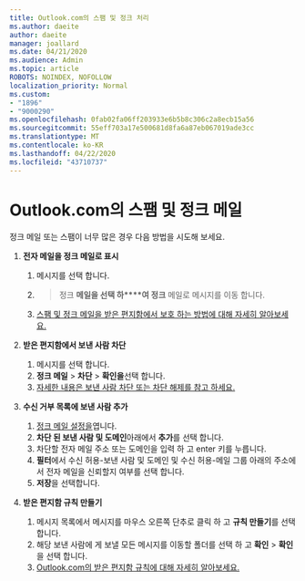 ```yaml
---
title: Outlook.com의 스팸 및 정크 처리
ms.author: daeite
author: daeite
manager: joallard
ms.date: 04/21/2020
ms.audience: Admin
ms.topic: article
ROBOTS: NOINDEX, NOFOLLOW
localization_priority: Normal
ms.custom:
- "1896"
- "9000290"
ms.openlocfilehash: 0fab02fa06ff203933e6b5b8c306c2a8ecb15a56
ms.sourcegitcommit: 55eff703a17e500681d8fa6a87eb067019ade3cc
ms.translationtype: MT
ms.contentlocale: ko-KR
ms.lasthandoff: 04/22/2020
ms.locfileid: "43710737"
---
```

# <a name="spam-and-junk-email-in-outlookcom"></a>Outlook.com의 스팸 및 정크 메일

정크 메일 또는 스팸이 너무 많은 경우 다음 방법을 시도해 보세요.

1. **전자 메일을 정크 메일로 표시**
    1. 메시지를 선택 합니다.
    1.  > 정크 **메일을 선택 하****여 정크** 메일로 메시지를 이동 합니다.
    1. [스팸 및 정크 메일을 받은 편지함에서 보호 하는 방법에 대해 자세히 알아보세요.](https://support.office.com/article/a3ece97b-82f8-4a5e-9ac3-e92fa6427ae4?wt.mc_id=Office_Outlook_com_Alchemy)

1. **받은 편지함에서 보낸 사람 차단**
    1. 메시지를 선택 합니다.
    1. **정크 메일** > **차단** > **확인을**선택 합니다.
    1. [자세한 내용은 보낸 사람 차단 또는 차단 해제를 참고 하세요.](https://support.office.com/article/afba1c94-77bb-4f50-8b85-057cf52f4d5e?wt.mc_id=Office_Outlook_com_Alchemy)

1. **수신 거부 목록에 보낸 사람 추가**
    1. [정크 메일 설정을](https://outlook.live.com/mail/options/mail/junkEmail/blockedSendersAndDomainsV2)엽니다.
    1. **차단 된 보낸 사람 및 도메인**아래에서 **추가**를 선택 합니다.
    1. 차단할 전자 메일 주소 또는 도메인을 입력 하 고 enter 키를 누릅니다.
    1. **필터**에서 수신 허용-보낸 사람 및 도메인 및 수신 허용-메일 그룹 아래의 주소에서 전자 메일을 신뢰할지 여부를 선택 합니다.
    1. **저장**을 선택합니다.

1. **받은 편지함 규칙 만들기**
    1. 메시지 목록에서 메시지를 마우스 오른쪽 단추로 클릭 하 고 **규칙 만들기**를 선택 합니다.
    1. 해당 보낸 사람에 게 보낼 모든 메시지를 이동할 폴더를 선택 하 고 **확인** > **확인**을 선택 합니다.
    1. [Outlook.com의 받은 편지함 규칙에 대해 자세히 알아보세요.](https://support.office.com/article/4b094371-a5d7-49bd-8b1b-4e4896a7cc5d?wt.mc_id=Office_Outlook_com_Alchemy)